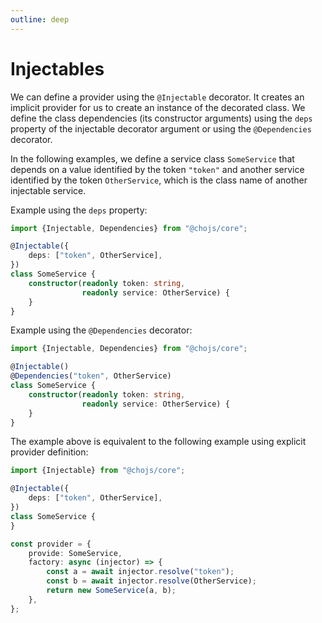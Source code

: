 ```yaml
---
outline: deep
---
```


# Injectables

We can define a provider using the `@Injectable` decorator. It creates an implicit provider for us to create an instance
of the decorated class. We define the class dependencies (its constructor arguments) using the `deps` property of the
injectable decorator argument or using the `@Dependencies` decorator.

In the following examples, we define a service class `SomeService` that depends on a value identified by the token
`"token"` and another service identified by the token `OtherService`, which is the class name of another injectable
service.

Example using the `deps` property:

```ts
import {Injectable, Dependencies} from "@chojs/core";

@Injectable({
    deps: ["token", OtherService],
})
class SomeService {
    constructor(readonly token: string,
                readonly service: OtherService) {
    }
}

```
Example using the `@Dependencies` decorator:

```ts
import {Injectable, Dependencies} from "@chojs/core";

@Injectable()
@Dependencies("token", OtherService)
class SomeService {
    constructor(readonly token: string,
                readonly service: OtherService) {
    }
}
```



The example above is equivalent to the following example using explicit provider definition:

```ts
import {Injectable} from "@chojs/core";

@Injectable({
    deps: ["token", OtherService],
})
class SomeService {
}

const provider = {
    provide: SomeService,
    factory: async (injector) => {
        const a = await injector.resolve("token");
        const b = await injector.resolve(OtherService);
        return new SomeService(a, b);
    },
};
```
